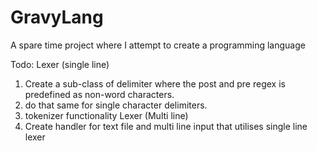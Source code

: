 # GravyLang
A spare time project where I attempt to create a programming language

Todo:
Lexer (single line)
  1. Create a sub-class of delimiter where the post and pre regex is predefined as non-word characters.
  2. do that same for single character delimiters.
  3. tokenizer functionality
Lexer (Multi line)
  1. Create handler for text file and multi line input that utilises single line lexer